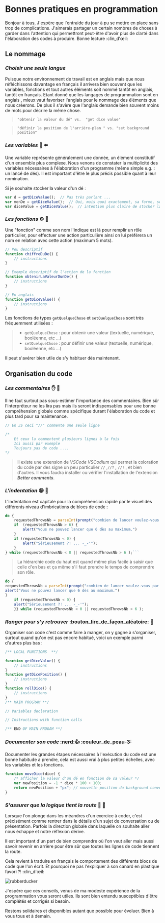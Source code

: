 # **Bonnes pratiques en programmation**

Bonjour à tous,
J'espère que l'entraide du jour à pu se mettre en place sans trop de complications. 
J'aimerais partager un certain nombres de choses à garder dans l'attention qui permettront peut-être d'avoir plus de clarté dans l'élaboration des codes à produire. Bonne lecture :clin_d'œil:

## Le nommage

### **_Choisir une seule langue_** 

Puisque notre environnement de travail est en anglais mais que nous réfléchissons davantage en français il arrivera bien souvent que les variables, fonctions et tout autres éléments soit nommé tantôt en anglais, tantôt en français. Etant donné que les langages de programmation sont en anglais , mieux vaut favoriser l'anglais pour le nommage des éléments que nous créerons. De plus il s'avère que l'anglais demande bien souvent moins de mots pour décrire la même chose.

>`"obtenir la valeur du dé" vs. 
>"get dice value"`

>`"définir la position de l'arrière-plan " vs. "set background position"`

### **_Les variables_** :open_file_folder:  :arrow_left:

 Une variable représente généralement une donnée, un élément constitutif d'un ensemble plus complexe. Nous venons de constater la multiplicité des variables nécessaires à l'élaboration d'un programme (même simple e.g. : un lancé de dés). Il est important d'être le plus précis possible quant à leur nomination.
  
Si je souhaite stocker la valeur d'un dé :

```js
var d = getDiceValue();  // Pas très parlant ...
var monDe = getDiceValue();  // Oui, mais quoi exactement, sa forme, son aspect, son affichage, sa valeur ? 
var diceValue = getDiceValue();  // intention plus claire de stocker la valeur du dé
```

### **_Les fonctions_** :gear: :wrench:

 Une "fonction" comme son nom l'indique est là pour remplir un rôle particulier, pour effectuer une action particulière ainsi on lui préférera un nom en relation avec cette action (maximum 5 mots).

```js
// Peu descriptif 
function chiffreDuDe() {
    // instructions
}

// Exemple descriptif de l'action de la fonction
function obtenirLaValeurDunDe() {
    // instructions
}

// En anglais 
function getDiceValue() {
    // instructions
}
```

Les fonctions de types `getQuelqueChose` et `setQuelqueChose` sont très fréquemment utilisées :
>- `getQuelqueChose` : pour obtenir une valeur (textuelle, numérique, booléenne, etc ...)
>- `setQuelqueChose` : pour définir une valeur (textuelle, numérique, booléenne, etc ...)
  
Il peut s'avérer bien utile de s'y habituer dès maintenant.


## Organisation du code

### **_Les commentaires_** :raised_hand: :speech_balloon:

Il ne faut surtout pas sous-estimer l'importance des commentaires. Bien sûr l'interpréteur ne les lira pas mais ils seront indispensables pour une bonne compréhension globale comme spécifique durant l'élaboration du code et plus tard pour sa maintenance.

```javascript
// En JS ceci "//" commente une seule ligne

/* 
    Et ceux la commentent plusieurs lignes à la fois
    Ici aussi par exemple 
    Toujours pas de code .... 
*/

```

>Il existe une extension de *VSCode* *VSCodium* qui permet la coloration du code par des signe un peu particulier `//` ,`//?` , `//!` , et bien d'autres. Il vous faudra installer ou vérifier l'installation de l'extension **_Better comments_**.

### **_L'indentation_** :grin: :trident:

L'indentation est capitale pour la compréhension rapide par le visuel des différents niveau d'imbrications de blocs de code : 

```js
do {
    requestedThrowsNb = parseInt(prompt("combien de lancer voulez-vous par joueur ? (6 max.)")); 
    if  (requestedThrowsNb > 6) {
        alert("Vous ne pouvez lancer que 6 dès au maximum.")
    } 
    if (requestedThrowsNb < 0) {
        alert("Sérieusement ?! ... -_-'"); 
    }
} while (requestedThrowsNb < 0 || requestedThrowsNb > 6 );```
```


>La hiérarchie code du haut est quand même plus facile à saisir que celle d'en bas et ça même s'il faut prendre le temps de comprendre son rôle.


```js
do {
requestedThrowsNb = parseInt(prompt("combien de lancer voulez-vous par joueur ? (6 max.)")); if  (requestedThrowsNb > 6) {
alert("Vous ne pouvez lancer que 6 dès au maximum.")
} 
    if (requestedThrowsNb < 0) {
    alert("Sérieusement ?! ... -_-'"); 
    }} while (requestedThrowsNb < 0 || requestedThrowsNb > 6 ); 
```

### **_Ranger pour s'y retrouver_** :bouton_lire_de_façon_aléatoire: :bento: 

 Organiser son code c'est comme faire à manger, on y gagne à s'organiser, surtout quand qu'on est pas encore habitué, voici un exemple parmi d'autres plus bas :

```js 
/** LOCAL FUNCTIONS  **/

function getDiceValue() {
    // instructions
}
function getDicePosition() {
    // instructions
}
function rollDice() {
    // instructions
}
/** MAIN PROGRAM **/

// Variables declaration

// Instructions with function calls 

/** END OF MAIN PROGAM **/
```

### **_Documenter son code_** :nerd::+1: :couleur_de_peau-3: 
Documenter les grandes étapes nécessaires à l'exécution du code est une bonne habitude à prendre, cela est aussi vrai à plus petites échelles, avec les variables et les fonctions.

```js
function moveDice(dice) {
    /* afficher la valeur d'un dé en fonction de sa valeur */
    var newPosition = -1 * dice * 100 + 100;
    return newPosition + "px"; // nouvelle position du background convertie en pixels
}
```

### **_S'assurer que la logique tient la route_** :traffic_light: :car:

Lorsque l'on plonge dans les méandres d'un exercice à coder, c'est précisément comme rentrer dans le détails d'un sujet de conversation ou de présentation.  Parfois la direction globale dans laquelle on souhaite aller nous échappe et notre réflexion dérive.

Il est important d'un part de bien comprendre où l'on veut aller mais aussi savoir revenir en arrière pour être sûr que toutes les lignes de code tiennent la route.

Cela revient à traduire en français le comportement des différents blocs de code que l'on écrit. Et pourquoi ne pas l'expliquer à son canard en plastique favori ?! :clin_d'œil:

![rubberducker](https://www.gravatar.com/avatar/cb86fc582df8ea9a99ef2b3f1ac4e99e?s=328&d=identicon&r=PG)

J'espère que ces conseils, venus de ma modeste expérience de la programmation vous seront utiles. Ils sont bien entendu susceptibles d'être complétés et corrigés si besoin.

Restons solidaires et disponibles autant que possible pour évoluer.
Bien à vous tous et à demain.
